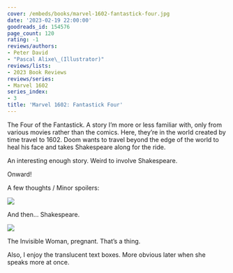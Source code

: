 ```yaml
---
cover: /embeds/books/marvel-1602-fantastick-four.jpg
date: '2023-02-19 22:00:00'
goodreads_id: 154576
page_count: 120
rating: -1
reviews/authors:
- Peter David
- "Pascal Alixe\_(Illustrator)"
reviews/lists:
- 2023 Book Reviews
reviews/series:
- Marvel 1602
series_index:
- 3
title: 'Marvel 1602: Fantastick Four'
---
```

The Four of the Fantastick. A story I’m more or less familiar with, only from various movies rather than the comics. Here, they’re in the world created by time travel to 1602. Doom wants to travel beyond the edge of the world to heal his face and takes Shakespeare along for the ride. 

An interesting enough story. Weird to involve Shakespeare. 

Onward!

<!--more-->

A few thoughts / Minor spoilers:

![](/embeds/books/attachments/marvel-1602-fantastick-41ea29.png)

And then… Shakespeare. 

![](/embeds/books/attachments/marvel-1602-fantastick-3b2194.png)

The Invisible Woman, pregnant. That’s a thing. 

Also, I enjoy the translucent text boxes. More obvious later when she speaks more at once. 



